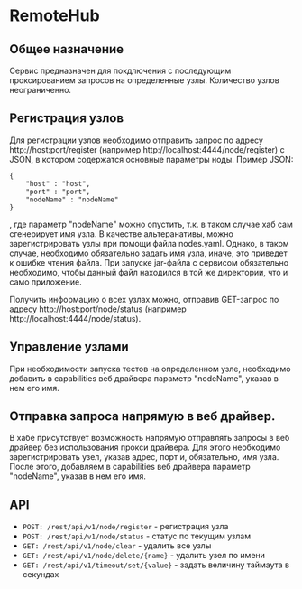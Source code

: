 # RemoteHub

## Общее назначение
Сервис предназначен для покдлючения с последующим проксированием запросов на определенные узлы. Количество узлов неограниченно.

## Регистрация узлов

Для регистрации узлов необходимо отправить запрос по адресу http://host:port/register
(например http://localhost:4444/node/register) с JSON, в котором содержатся основные параметры ноды.
Пример JSON:

```
{
    "host" : "host",
    "port" : "port",
    "nodeName" : "nodeName"
}
```
, где параметр "nodeName" можно опустить, т.к. в таком случае хаб сам сгенерирует имя узла. 
В качестве альтеранативы, можно зарегистрировать узлы при помощи файла nodes.yaml. Однако, в таком случае, 
необходимо обязательно задать имя узла, иначе, это приведет к ошибке чтения файла. При запуске jar-файла с сервисом 
обязательно необходимо, чтобы данный файл находился в той же директории, что и само приложение.

Получить информацию о всех узлах можно, отправив GET-запрос по адресу 
http://host:port/node/status (например http://localhost:4444/node/status).

## Управление узлами
При необходимости запуска тестов на определенном узле, необходимо добавить в capabilities веб драйвера параметр 
"nodeName", указав в нем его имя.

## Отправка запроса напрямую в веб драйвер.
В хабе присутствует возможность напрямую отправлять запросы в веб драйвер без использования прокси драйвера. Для
этого необходимо зарегистрировать узел, указав адрес, порт и, обязательно, имя узла. После этого, добавляем в capabilities веб драйвера параметр 
"nodeName", указав в нем его имя.

## API
* ```POST: /rest/api/v1/node/register``` - регистрация узла
* ```POST: /rest/api/v1/node/status``` - статус по текущим узлам
* ```GET: /rest/api/v1/node/clear``` - удалить все узлы
* ```GET: /rest/api/v1/node/delete/{name}``` - удалить узел по имени
* ```GET: /rest/api/v1/timeout/set/{value}``` - задать величину таймаута в секундах